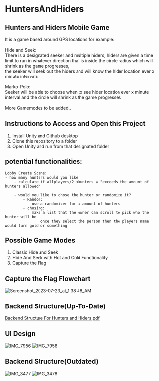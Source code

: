 # HuntersAndHiders
## Hunters and Hiders Mobile Game
It is a game based around GPS locations for example: <br />
<br />
Hide and Seek: <br />
There is a designated seeker and multiple hiders, hiders are given a time limit to run in whatever direction that is inside the circle radius which will shrink as the game progresses, <br />
the seeker will seek out the hiders and will know the hider location ever x minute intervals <br />
<br />
Marko-Polo: <br />
Seeker will be able to choose when to see hider location ever x minute interval and the circle will shrink as the game progresses <br />
<br />
More Gamemodes to be added..


## Instructions to Access and Open this Project
1. Install Unity and Github desktop <br />
2. Clone this repository to a folder
3. Open Unity and run from that designated folder



## potential functionalities:

	Lobby Create Scene:
	- how many hunters would you like
		- calculate if allplayers/2 <hunters = "exceeds the amount of hunters allowed"
		
		- would you like to chose the hunter or randomize it?
			- Random:
				use a randomizer for x amount of hunters
			- chosing:
				make a list that the owner can scroll to pick who the hunter will be 
					once they select the person then the players name would turn gold or something 
## Possible Game Modes
1. Classic Hide and Seek
2. Hide And Seek with Hot and Cold Functionality
3. Capture the Flag

## Capture the Flag Flowchart
![Screenshot_2023-07-23_at_1 38 48_AM](https://github.com/gunner9001/HuntersAndHiders/assets/38230065/b02a4fc4-3ece-4fad-9e8c-7123a0e73226)

## Backend Structure(Up-To-Date)
[Backend Structure For Hunters and Hiders.pdf](https://github.com/gunner9001/HuntersAndHiders/files/12304629/Backend.Structure.For.Hunters.and.Hiders.pdf)

## UI Design 
![IMG_7956](https://github.com/gunner9001/HuntersAndHiders/assets/38230065/272b6f50-ba96-433c-a8ff-5949fe41b573)
![IMG_7958](https://github.com/gunner9001/HuntersAndHiders/assets/38230065/bad949b9-740e-42e9-a1e2-1d53c2a581b5)

## Backend Structure(Outdated)
![IMG_3477](https://github.com/gunner9001/HuntersAndHiders/assets/38230065/ad7ce6d3-2f46-40e2-b959-d0c662ae6479)
![IMG_3478](https://github.com/gunner9001/HuntersAndHiders/assets/38230065/9eef38d1-ba80-449b-aeb7-818f1c194c88)
